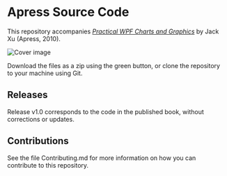 # Apress Source Code

This repository accompanies [*Practical WPF Charts and Graphics*](http://www.apress.com/9781430224815) by Jack Xu (Apress, 2010).

![Cover image](9781430224815.jpg)

Download the files as a zip using the green button, or clone the repository to your machine using Git.

## Releases

Release v1.0 corresponds to the code in the published book, without corrections or updates.

## Contributions

See the file Contributing.md for more information on how you can contribute to this repository.
